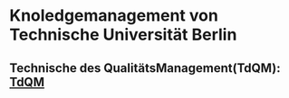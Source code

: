 # Knoledgemanagement von Technische Universität Berlin
## Technische des QualitätsManagement(TdQM): [TdQM](https://github.com/XuechengWu/TdQM "超链接title")
